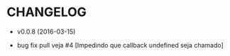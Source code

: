 CHANGELOG
===================

* v0.0.8 (2016-03-15)

 * bug fix pull veja #4 [Impedindo que callback undefined seja chamado]